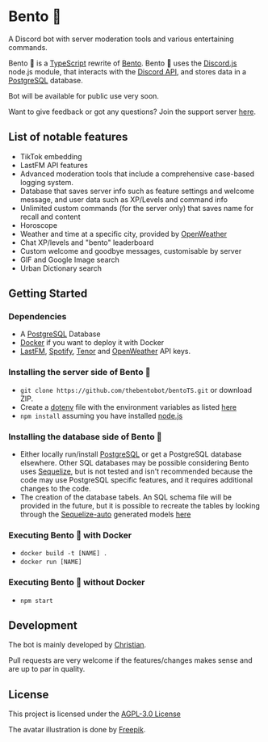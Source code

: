 # Bento 🍱

A Discord bot with server moderation tools and various entertaining commands.

Bento 🍱 is a [TypeScript](https://www.typescriptlang.org/) rewrite of [Bento](https://github.com/thebentobot/bento). Bento 🍱 uses the [Discord.js](https://discord.js.org/#/) node.js module, that interacts with the [Discord API](https://discord.com/developers/docs/reference), and stores data in a [PostgreSQL](https://www.postgresql.org/) database.

Bot will be available for public use very soon.

Want to give feedback or got any questions? Join the support server [here](https://discord.gg/dd68WwP).

## List of notable features

- TikTok embedding
- LastFM API features
- Advanced moderation tools that include a comprehensive case-based logging system.
- Database that saves server info such as feature settings and welcome message, and user data such as XP/Levels and command info
- Unlimited custom commands (for the server only) that saves name for recall and content
- Horoscope
- Weather and time at a specific city, provided by [OpenWeather](https://openweathermap.org/)
- Chat XP/levels and "bento" leaderboard
- Custom welcome and goodbye messages, customisable by server
- GIF and Google Image search
- Urban Dictionary search

## Getting Started

### Dependencies

* A [PostgreSQL](https://www.postgresql.org/) Database
* [Docker](https://www.docker.com/) if you want to deploy it with Docker
* [LastFM](https://www.last.fm/api), [Spotify](https://developer.spotify.com/documentation/web-api/), [Tenor](https://tenor.com/gifapi/documentation) and [OpenWeather](https://openweathermap.org/api) API keys.

### Installing the server side of Bento 🍱

* ```git clone https://github.com/thebentobot/bentoTS.git``` or download ZIP.
* Create a [dotenv](https://www.npmjs.com/package/dotenv) file with the environment variables as listed [here](https://github.com/thebentobot/bentoTS/blob/master/.env_example)
* ```npm install``` assuming you have installed [node.js](https://nodejs.org/en/)

### Installing the database side of Bento 🍱

* Either locally run/install [PostgreSQL](https://www.postgresql.org/) or get a PostgreSQL database elsewhere. Other SQL databases may be possible considering Bento uses [Sequelize](https://sequelize.org/), but is not tested and isn't recommended because the code may use PostgreSQL specific features, and it requires additional changes to the code.
* The creation of the database tabels. An SQL schema file will be provided in the future, but it is possible to recreate the tables by looking through the [Sequelize-auto](https://github.com/sequelize/sequelize-auto) generated models [here](https://github.com/thebentobot/bentoTS/tree/master/src/database/models) 

### Executing Bento 🍱 with Docker

* ```docker build -t [NAME] .```
* ```docker run [NAME]```

### Executing Bento 🍱 without Docker

* ```npm start```

## Development

The bot is mainly developed by [Christian](https://github.com/banner4422).

Pull requests are very welcome if the features/changes makes sense and are up to par in quality.

## License

This project is licensed under the [AGPL-3.0 License](https://github.com/thebentobot/bentoTS/blob/master/LICENSE)

The avatar illustration is done by [Freepik](http://www.freepik.com).
